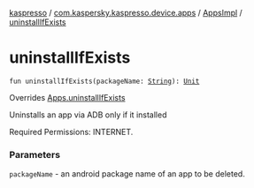 [kaspresso](../../index.md) / [com.kaspersky.kaspresso.device.apps](../index.md) / [AppsImpl](index.md) / [uninstallIfExists](./uninstall-if-exists.md)

# uninstallIfExists

`fun uninstallIfExists(packageName: `[`String`](https://kotlinlang.org/api/latest/jvm/stdlib/kotlin/-string/index.html)`): `[`Unit`](https://kotlinlang.org/api/latest/jvm/stdlib/kotlin/-unit/index.html)

Overrides [Apps.uninstallIfExists](../-apps/uninstall-if-exists.md)

Uninstalls an app via ADB only if it installed

Required Permissions: INTERNET.

### Parameters

`packageName` - an android package name of an app to be deleted.